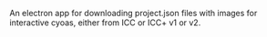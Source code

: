 An electron app for downloading project.json files with images for interactive cyoas, either from ICC or ICC+ v1 or v2.